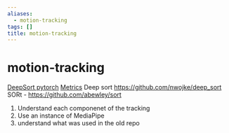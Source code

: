 ```yaml
---
aliases:
  - motion-tracking
tags: []
title: motion-tracking
---
```


# motion-tracking

[DeepSort pytorch](https://github.com/ModelBunker/Deep-SORT-PyTorch)
[Metrics](https://github.com/google-research/localmot)
Deep sort https://github.com/nwojke/deep_sort
SORt - https://github.com/abewley/sort

1. Understand each componenet of the tracking
2. Use an instance of MediaPipe
3. understand what was used in the old repo
